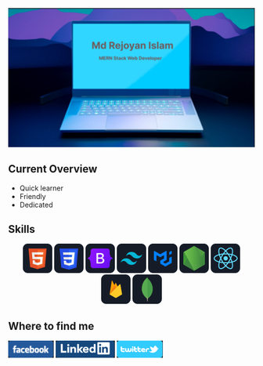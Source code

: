 <img src='./images/banner/banner.png'>

<h2>Current Overview</h2>

 <ul>
  <li>Quick learner</li> 
  <li>Friendly</li> 
  <li>Dedicated</li> 
</ul>



<h2>Skills</h2>

<p align="center">
      <img src='./images/HTML.png' alt='html' title='HTML'>
      <img src="./images/css.png" alt='css' title='CSS'/>
      <img src="./images/bootstrap.png" alt='bootstrap' title='BootStrap' />
      <img src="./images/tailwind.png" alt='tailwind css' title='Tailwind CSS'/>
      <img src="./images/mui.png" alt='material ui' title='Material UI' />
      <img src="./images/node.png" alt='node js' title='Node JS'/>
      <img src="./images/react.png" alt='react js' title='React JS' />
      <img src="./images/firebase.png" alt='firebase' title='Firebase' />
      <img src="./images/mongodb.png" alt='mongodb' title='MongoDB'/>
      
      
</p>



<h2>Where to find me</h2>
<a href=""><img src="./images/banner/facebook.png" alt="facebook"></a>
<a href="https://www.linkedin.com/in/rej0yanislam/"><img src="./images/banner/linkedin.png" alt="linkedIn"></a>
<a href="https://twitter.com/rej0yanislam"><img src="./images/banner/twitter.png" alt="twitter"></a>
</div>
 
